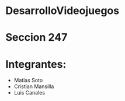 # DesarrolloVideojuegos

# Seccion 247 

# Integrantes:
- Matias Soto
- Cristian Mansilla
- Luis Canales
